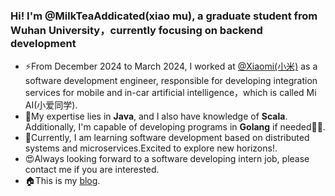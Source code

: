 ### Hi! I'm @MilkTeaAddicated(xiao mu), a graduate student from Wuhan University，currently focusing on backend development

- ⚡From December 2024 to March 2024, I worked at [@Xiaomi(小米)](https://www.mi.com/) as a software development engineer, responsible for developing integration services for mobile and in-car artificial intelligence，which is called Mi AI(小爱同学).
- 🌱My expertise lies in **Java**, and I also have knowledge of **Scala**. Additionally, I'm capable of developing programs in **Golang** if needed🙋‍♀️.
- 🚀Currently, I am learning software development based on distributed systems and microservices.Excited to explore new horizons!.
- 😍Always looking forward to a software developing intern job, please contact me if you are interested.
- 🏠This is my [blog](https://github.com/MilkTeaAddicted).


